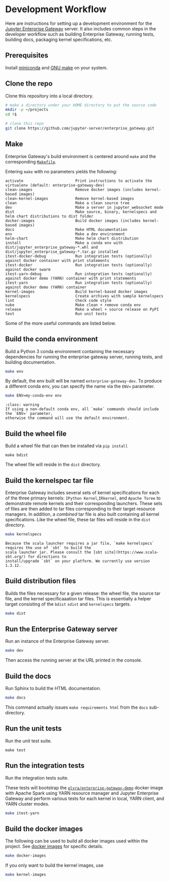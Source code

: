 # Development Workflow

Here are instructions for setting up a development environment for the [Jupyter Enterprise Gateway](https://github.com/jupyter/enterprise_gateway) 
server. It also includes common steps in the developer workflow such as building Enterprise Gateway, 
running tests, building docs, packaging kernel specifications, etc.

## Prerequisites

Install [miniconda](https://conda.io/miniconda.html) and [GNU make](https://www.gnu.org/software/make/) on your system.

## Clone the repo

Clone this repository into a local directory.

```bash
# make a directory under your HOME directory to put the source code
mkdir -p ~/projects
cd !$

# clone this repo
git clone https://github.com/jupyter-server/enterprise_gateway.git
```
## Make

Enterprise Gateway's build environment is centered around `make` and the corresponding [`Makefile`](https://github.com/jupyter-server/enterprise_gateway/blob/master/Makefile).

Entering `make` with no parameters yields the following:
```
activate                       Print instructions to activate the virtualenv (default: enterprise-gateway-dev)
clean-images                   Remove docker images (includes kernel-based images)
clean-kernel-images            Remove kernel-based images
clean                          Make a clean source tree
dev                            Make a server in jupyter_websocket mode
dist                           Make source, binary, kernelspecs and helm chart distributions to dist folder
docker-images                  Build docker images (includes kernel-based images)
docs                           Make HTML documentation
env                            Make a dev environment
helm-chart                     Make helm chart distribution
install                        Make a conda env with dist/jupyter_enterprise_gateway-*.whl and dist/jupyter_enterprise_gateway-*.tar.gz installed
itest-docker-debug             Run integration tests (optionally) against docker container with print statements
itest-docker                   Run integration tests (optionally) against docker swarm
itest-yarn-debug               Run integration tests (optionally) against docker demo (YARN) container with print statements
itest-yarn                     Run integration tests (optionally) against docker demo (YARN) container
kernel-images                  Build kernel-based docker images
kernelspecs                    Create archives with sample kernelspecs
lint                           Check code style
nuke                           Make clean + remove conda env
release                        Make a wheel + source release on PyPI
test                           Run unit tests
```
Some of the more useful commands are listed below.

## Build the conda environment

Build a Python 3 conda environment containing the necessary dependencies for
running the enterprise gateway server, running tests, and building documentation.

```bash
make env
```

By default, the env built will be named `enterprise-gateway-dev`.  To produce a different conda env, 
you can specify the name via the `ENV=` parameter. 

```bash
make ENV=my-conda-env env
```
```{admonition} Important!
:class: warning
If using a non-default conda env, all `make` commands should include the `ENV=` parameter, 
otherwise the command will use the default environment.
```

## Build the wheel file

Build a wheel file that can then be installed via `pip install`

```
make bdist
```
The wheel file will reside in the `dist` directory.

## Build the kernelspec tar file

Enterprise Gateway includes several sets of kernel specifications for each of the three primary kernels: `IPython Kernel`,`IRkernel`, 
and `Apache Toree` to demonstrate remote kernels and their corresponding launchers.  These sets of files are then added to tar files corresponding to their target resource managers.  In addition, a _combined_ tar file is also built containing all kernel specifications. Like the wheel file, these tar files will reside in the `dist` directory. 

```bash
make kernelspecs
```

```{note}
Because the scala launcher requires a jar file, `make kernelspecs` requires the use of `sbt` to build the 
scala launcher jar. Please consult the [sbt site](https://www.scala-sbt.org/) for directions to 
install/upgrade `sbt` on your platform. We currently use version 1.3.12.
```

## Build distribution files

Builds the files necessary for a given release: the wheel file, the source tar file, and the kernel specificaaation tar
files.  This is essentially a helper target consisting of the `bdist` `sdist` and `kernelspecs` targets.

```bash
make dist
```

## Run the Enterprise Gateway server

Run an instance of the Enterprise Gateway server.

```bash
make dev
```

Then access the running server at the URL printed in the console.

## Build the docs

Run Sphinx to build the HTML documentation.

```bash
make docs
```
This command actually issues `make requirements html` from the `docs` sub-directory. 

## Run the unit tests

Run the unit test suite.

```
make test
```

## Run the integration tests

Run the integration tests suite. 

These tests will bootstrap the [`elyra/enterprise-gateway-demo`](docker.html/#elyra-enterprise-gateway-demo) docker image with Apache Spark using YARN resource manager and
Jupyter Enterprise Gateway and perform various tests for each kernel in local, YARN client, and YARN cluster modes.

```bash
make itest-yarn
```

## Build the docker images

The following can be used to build all docker images used within the project.  See [docker images](docker.md) for specific details.

```bash
make docker-images
```

If you only want to build the kernel images, use

```bash
make kernel-images
```